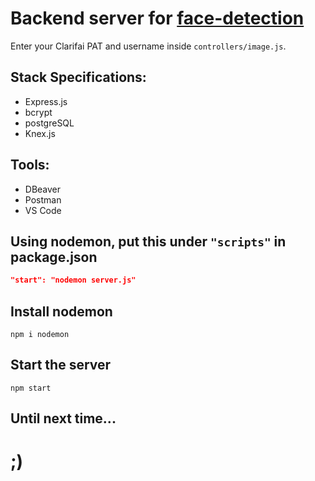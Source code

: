 # Backend server for [face-detection](https://github.com/skywalkerSam/face-detection)

Enter your Clarifai PAT and username inside `controllers/image.js`.

## Stack Specifications:
- Express.js
- bcrypt
- postgreSQL
- Knex.js

## Tools:
- DBeaver
- Postman
- VS Code

## Using nodemon, put this under `"scripts"` in package.json

```json
"start": "nodemon server.js"
```

## Install nodemon
```shell
npm i nodemon
```

## Start the server
```shell
npm start
```

## Until next time...

# ;)
